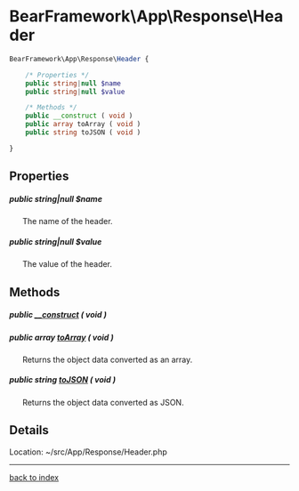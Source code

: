 # BearFramework\App\Response\Header

```php
BearFramework\App\Response\Header {

	/* Properties */
	public string|null $name
	public string|null $value

	/* Methods */
	public __construct ( void )
	public array toArray ( void )
	public string toJSON ( void )

}
```

## Properties

##### public string|null $name

&nbsp;&nbsp;&nbsp;&nbsp;&nbsp;&nbsp;The name of the header.

##### public string|null $value

&nbsp;&nbsp;&nbsp;&nbsp;&nbsp;&nbsp;The value of the header.

## Methods

##### public [__construct](bearframework.app.response.header.__construct.method.md) ( void )

##### public array [toArray](bearframework.app.response.header.toarray.method.md) ( void )

&nbsp;&nbsp;&nbsp;&nbsp;&nbsp;&nbsp;Returns the object data converted as an array.

##### public string [toJSON](bearframework.app.response.header.tojson.method.md) ( void )

&nbsp;&nbsp;&nbsp;&nbsp;&nbsp;&nbsp;Returns the object data converted as JSON.

## Details

Location: ~/src/App/Response/Header.php

---

[back to index](index.md)

